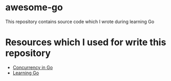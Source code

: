 # awesome-go
This repository contains source code which I wrote during learning Go

# Resources which I used for write this repository
* [Concurrency in Go](https://www.amazon.ca/Concurrency-Go-Tools-Techniques-Developers/dp/1491941197)
* [Learning Go](https://www.amazon.ca/Learning-Go-Idiomatic-Real-World-Programming/dp/1492077216/ref=sr_1_4?crid=38NDVMLUR36LY&keywords=go+programming&qid=1673638663&s=books&sprefix=go+program%2Cstripbooks%2C89&sr=1-4)